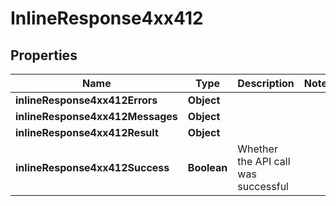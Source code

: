 # InlineResponse4xx412

## Properties
Name | Type | Description | Notes
------------ | ------------- | ------------- | -------------
**inlineResponse4xx412Errors** | **Object** |  | 
**inlineResponse4xx412Messages** | **Object** |  | 
**inlineResponse4xx412Result** | **Object** |  | 
**inlineResponse4xx412Success** | **Boolean** | Whether the API call was successful | 
